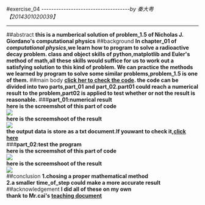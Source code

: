 #exercise_04
------------------------------------*by 秦大粤【2014301020039】*
***
##abstract
**this is a numberical solution of problem_1.5 of Nicholas J. Giordano's computational physics**
##background
**In chapter_01 of *computational physics*,we learn how to program to solve a radioactive decay problem.
class and object skills of python,matplotlib and Euler's method of math,all these skills would suffice for us to 
work out a satisfying solution to this kind of problem.
We can practice the methods we learned by program to solve some similar problems,problem_1.5 is one of them.**
##main body
**[click her to check the code](https://github.com/OrionPaxxx/computational_physics_N2014301020039/blob/master/exercise_04/-----problem_1.5_of_computational_physics.py).
the code can be divided into two parts,part_01 and part_02.part01 could reach a numerical result to the problem,part02
is applied to test whether or not the result is reasonable.**
###**part_01:numerical result**  
**here is the screemshot of this part of code**     
![](https://github.com/OrionPaxxx/computational_physics_N2014301020039/blob/master/exercise_04/-----code_part_01.png)    
**here is the screemshoot of the result**       
![](https://github.com/OrionPaxxx/computational_physics_N2014301020039/blob/master/exercise_04/-----result.png)  
**the output data is store as a txt document.If youwant to check it,[click here](https://github.com/OrionPaxxx/computational_physics_N2014301020039/blob/master/exercise_04/-----data_of_problem1.5.txt  )**          
###**part_02:test the program**    
**here is the screemshot of this part of code**    
![](https://github.com/OrionPaxxx/computational_physics_N2014301020039/blob/master/exercise_04/-----code_part_02.png)    
**here is the screemshoot of the result**       
![](https://github.com/OrionPaxxx/computational_physics_N2014301020039/blob/master/exercise_04/-----result_of_test.png)     
##conclusion
**1.chosing a proper mathematical method**    
**2.a smaller time_of_step could make a more accurate result**
##acknowledgement
**I did all of these on my own**    
**thank to Mr.cai's [teaching document](https://www.evernote.com/shard/s140/sh/d351f9a3-8076-4274-944b-7043e0ce8cf3/4f89e8630604ea23262f00b3ed11f8ad)**    



